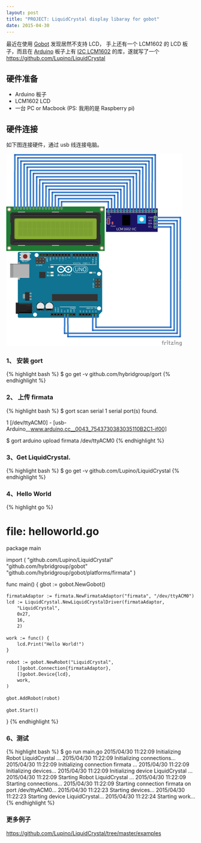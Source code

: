 ```yaml
---
layout: post
title: "PROJECT: LiquidCrystal display libaray for gobot"
date: 2015-04-30
---
```


最近在使用 [Gobot](http://gobot.io) 发现居然不支持 LCD，
手上还有一个 LCM1602 的 LCD 板子，而且在 [Arduino](http://arduino.cc) 板子上有
[I2C LCM1602](https://github.com/fdebrabander/Arduino-LiquidCrystal-I2C-library)
的库，遂就写了一个 <https://github.com/Lupino/LiquidCrystal>

硬件准备
------

- Arduino 板子
- LCM1602 LCD
- 一台 PC or Macbook (PS: 我用的是 Raspberry pi)

硬件连接
------

如下图连接硬件，通过 usb 线连接电脑。

![](/images/LCM1602_bb.png)

### 1、 安装 gort

{% highlight bash %}
$ go get -v github.com/hybridgroup/gort
{% endhighlight %}
### 2、 上传 firmata

{% highlight bash %}
$ gort scan serial
1 serial port(s) found.

1 [/dev/ttyACM0] - [usb-Arduino__www.arduino.cc__0043_7543730383035110B2C1-if00]

$ gort arduino upload firmata /dev/ttyACM0
{% endhighlight %}

### 3、Get LiquidCrystal.

{% highlight bash %}
$ go get -v github.com/Lupino/LiquidCrystal
{% endhighlight %}

### 4、Hello World
{% highlight go %}
# file: helloworld.go
package main

import (
	"github.com/Lupino/LiquidCrystal"
	"github.com/hybridgroup/gobot"
	"github.com/hybridgroup/gobot/platforms/firmata"
)

func main() {
	gbot := gobot.NewGobot()

	firmataAdaptor := firmata.NewFirmataAdaptor("firmata", "/dev/ttyACM0")
	lcd := LiquidCrystal.NewLiquidCrystalDriver(firmataAdaptor,
		"LiquidCrystal",
		0x27,
		16,
		2)

	work := func() {
		lcd.Print("Hello World!")
	}

	robot := gobot.NewRobot("LiquidCrystal",
		[]gobot.Connection{firmataAdaptor},
		[]gobot.Device{lcd},
		work,
	)

	gbot.AddRobot(robot)

	gbot.Start()
}
{% endhighlight %}

### 6、测试
{% highlight bash %}
$ go run main.go
2015/04/30 11:22:09 Initializing Robot LiquidCrystal ...
2015/04/30 11:22:09 Initializing connections...
2015/04/30 11:22:09 Initializing connection firmata ...
2015/04/30 11:22:09 Initializing devices...
2015/04/30 11:22:09 Initializing device LiquidCrystal ...
2015/04/30 11:22:09 Starting Robot LiquidCrystal ...
2015/04/30 11:22:09 Starting connections...
2015/04/30 11:22:09 Starting connection firmata on port /dev/ttyACM0...
2015/04/30 11:22:23 Starting devices...
2015/04/30 11:22:23 Starting device LiquidCrystal...
2015/04/30 11:22:24 Starting work...
{% endhighlight %}

### 更多例子
<https://github.com/Lupino/LiquidCrystal/tree/master/examples>
